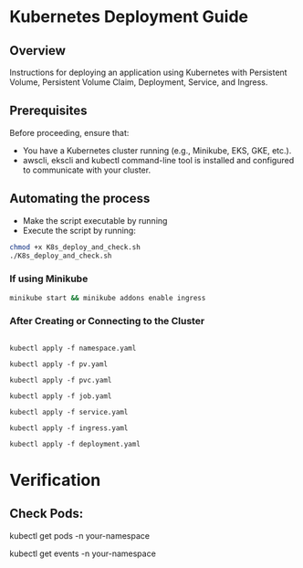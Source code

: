 # Kubernetes Deployment Guide
## Overview
Instructions for deploying an application using Kubernetes with Persistent Volume, Persistent Volume Claim, Deployment, Service, and Ingress.

## Prerequisites
Before proceeding, ensure that:
-   You have a Kubernetes cluster running (e.g., Minikube, EKS, GKE, etc.).
-   awscli, ekscli and kubectl command-line tool is installed and configured to communicate with your cluster.

## Automating the process
-  Make the script executable by running
-  Execute the script by running:
```bash
chmod +x K8s_deploy_and_check.sh
./K8s_deploy_and_check.sh
```

### If using Minikube 
```bash
minikube start && minikube addons enable ingress
```

### After Creating or Connecting to the Cluster
```console

kubectl apply -f namespace.yaml

kubectl apply -f pv.yaml

kubectl apply -f pvc.yaml

kubectl apply -f job.yaml

kubectl apply -f service.yaml

kubectl apply -f ingress.yaml

kubectl apply -f deployment.yaml

```

# Verification
## Check Pods:

kubectl get pods -n your-namespace

kubectl get events -n your-namespace

